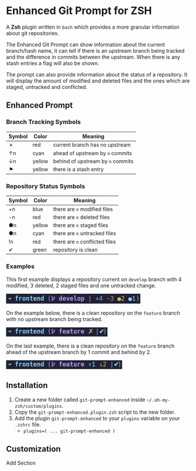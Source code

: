 # Enhanced Git Prompt for ZSH

A __Zsh__ plugin written in `bash` which provides a more granular information about git repositories.

The Enhanced Git Prompt can show information about the current branch/hash name, it can tell if there is an upstream branch being tracked and the difference in commits between the upstream. When there is any stash entries a flag will also be shown.

The prompt can also provide information about the status of a repository. It will display the amount of modified and deleted files and the ones which are staged, untracked and conflicted.

## Enhanced Prompt

### Branch Tracking Symbols

| Symbol | Color  | Meaning                            |
|--------|--------|------------------------------------|
| ✗      | red    | current branch has no upstream     |
| ↑n     | cyan   | ahead of upstream by `n` commits   |
| ↓n     | yellow | behind of upstream by `n` commits  |
| ⚑      | yellow | there is a stash entry             |

### Repository Status Symbols

| Symbol | Color  | Meaning                        |
|--------|--------|--------------------------------|
| +n     | blue   | there are `n` modified files   |
| -n     | red    | there are `n` deleted files    |
| ●n     | yellow | there are `n` staged files     |
| ●n     | cyan   | there are `n` untracked files  |
| !n     | red    | there are `n` conflicted files |
| ✔      | green  | repository is clean            |

### Examples

This first example displays a repository current on `develop` branch with 4 modified, 3 deleted, 2 staged files and one untracked change.

![Example01](./imgs/example01.png)

On the example below, there is a clean repository on the `feature` branch with no upstream branch being tracked.

![Example02](./imgs/example02.png)

On the last example, there is a clean repository on the `feature` branch ahead of the upstream branch by 1 commit and behind by 2.

![Example03](./imgs/example03.png)

## Installation

1. Create a new folder called `git-prompt-enhanced` inside `~/.oh-my-zsh/custom/plugins`.
2. Copy the `git-prompt-enhanced.plugin.zsh` script to the new folder.
3. Add the plugin `git-prompt-enhanced` to your `plugins` variable on your `.zshrc` file.
    * `plugins=( ... git-prompt-enhanced )`

## Customization

Add Section
